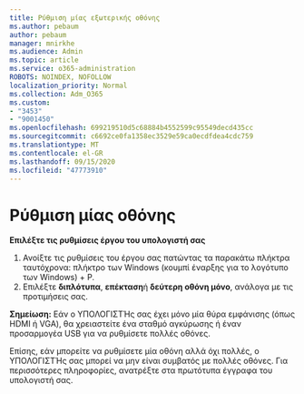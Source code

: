 ```yaml
---
title: Ρύθμιση μίας εξωτερικής οθόνης
ms.author: pebaum
author: pebaum
manager: mnirkhe
ms.audience: Admin
ms.topic: article
ms.service: o365-administration
ROBOTS: NOINDEX, NOFOLLOW
localization_priority: Normal
ms.collection: Adm_O365
ms.custom:
- "3453"
- "9001450"
ms.openlocfilehash: 699219510d5c68884b4552599c95549decd435cc
ms.sourcegitcommit: c6692ce0fa1358ec3529e59ca0ecdfdea4cdc759
ms.translationtype: MT
ms.contentlocale: el-GR
ms.lasthandoff: 09/15/2020
ms.locfileid: "47773910"
---
```

# <a name="set-up-one-monitor"></a>Ρύθμιση μίας οθόνης

**Επιλέξτε τις ρυθμίσεις έργου του υπολογιστή σας**

1. Ανοίξτε τις ρυθμίσεις του έργου σας πατώντας τα παρακάτω πλήκτρα ταυτόχρονα: πλήκτρο των Windows (κουμπί έναρξης για το λογότυπο των Windows) + P.
2. Επιλέξτε **διπλότυπα**, **επέκταση**ή **δεύτερη οθόνη μόνο**, ανάλογα με τις προτιμήσεις σας.

**Σημείωση:** Εάν ο ΥΠΟΛΟΓΙΣΤΉς σας έχει μόνο μία θύρα εμφάνισης (όπως HDMI ή VGA), θα χρειαστείτε ένα σταθμό αγκύρωσης ή έναν προσαρμογέα USB για να ρυθμίσετε πολλές οθόνες.

Επίσης, εάν μπορείτε να ρυθμίσετε μία οθόνη αλλά όχι πολλές, ο ΥΠΟΛΟΓΙΣΤΉς σας μπορεί να μην είναι συμβατός με πολλές οθόνες. Για περισσότερες πληροφορίες, ανατρέξτε στα πρωτότυπα έγγραφα του υπολογιστή σας.